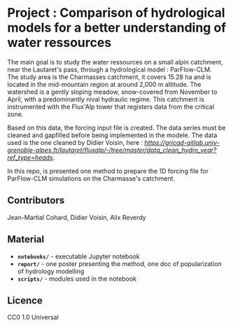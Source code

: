 # Project : Comparison of hydrological models for a better understanding of water ressources

The main goal is to study the water ressources on a small alpin catchment, near the Lautaret's pass, through a hydrological model : ParFlow-CLM. \
The study area is the Charmasses catchment, it covers 15.28 ha and is located in the mid-mountain region at around 2,000 m altitude. The watershed is a gently sloping meadow, snow-covered from November to April, with a predominantly nival hydraulic regime. This catchment is instrumented with the Flux'Alp tower that registers data from the critical zone.

Based on this data, the forcing input file is created. The data series must be cleaned and gapfilled before being implemented in the modele. The data used is the one cleaned by Didier Voisin, here : *https://gricad-gitlab.univ-grenoble-alpes.fr/lautaret/fluxalp/-/tree/master/data_clean_hydro_year?ref_type=heads*.

In this repo, is presented one method to prepare the 1D forcing file for ParFlow-CLM simulations on the Charmasse's catchment.


## Contributors 
Jean-Martial Cohard, Didier Voisin, Alix Reverdy

## Material

- **`notebooks/`** - executable Jupyter notebook
- **`report/`** - one poster presenting the method, one doc of popularization of hydrology modelling
- **`scripts/`** - modules used in the notebook

## Licence
CC0 1.0 Universal
